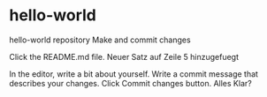 # hello-world
hello-world repository
Make and commit changes

Click the README.md file. Neuer Satz auf Zeile 5 hinzugefuegt

In the editor, write a bit about yourself.
Write a commit message that describes your changes.
Click Commit changes button.
Alles Klar?
